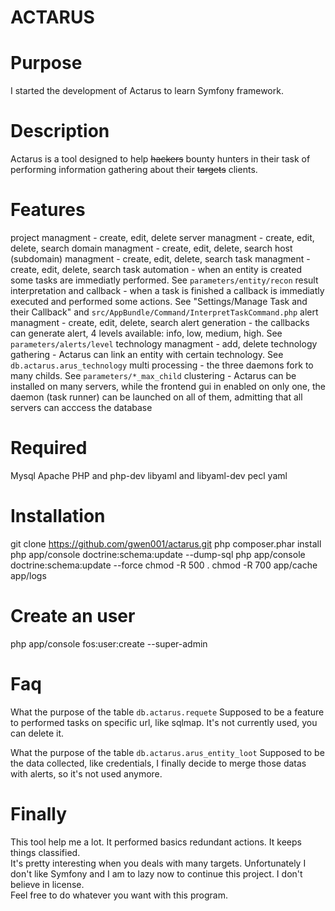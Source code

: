 ACTARUS
===================

Purpose
============== 
I started the development of Actarus to learn Symfony framework.

Description
============== 
Actarus is a tool designed to help ~~hackers~~ bounty hunters in their task of performing information gathering about their ~~targets~~ clients.

Features
============== 
project managment - create, edit, delete
server managment - create, edit, delete, search
domain managment - create, edit, delete, search
host (subdomain) managment - create, edit, delete, search
task managment - create, edit, delete, search
task automation - when an entity is created some tasks are immediatly performed. See `parameters/entity/recon`
result interpretation and callback - when a task is finished a callback is immediatly executed and performed some actions. See "Settings/Manage Task and their Callback" and `src/AppBundle/Command/InterpretTaskCommand.php`
alert managment - create, edit, delete, search
alert generation - the callbacks can generate alert, 4 levels available: info, low, medium, high. See `parameters/alerts/level`
technology managment - add, delete
technology gathering - Actarus can link an entity with certain technology. See `db.actarus.arus_technology`
multi processing - the three daemons fork to many childs. See `parameters/*_max_child`
clustering - Actarus can be installed on many servers, while the frontend gui in enabled on only one, the daemon (task runner) can be launched on all of them, admitting that all servers can acccess the database

Required
============== 
Mysql
Apache
PHP and php-dev
libyaml and libyaml-dev
pecl yaml

Installation
============
git clone https://github.com/gwen001/actarus.git
php composer.phar install
php app/console doctrine:schema:update --dump-sql
php app/console doctrine:schema:update --force
chmod -R 500 .
chmod -R 700 app/cache app/logs

Create an user
============== 
php app/console fos:user:create <username> <email> <password> --super-admin

Faq
============== 
What the purpose of the table `db.actarus.requete`
Supposed to be a feature to performed tasks on specific url, like sqlmap. It's not currently used, you can delete it.

What the purpose of the table `db.actarus.arus_entity_loot`
Supposed to be the data collected, like credentials, I finally decide to merge those datas with alerts, so it's not used anymore.

Finally
============== 
This tool help me a lot. It performed basics redundant actions. It keeps things classified.  
It's pretty interesting when you deals with many targets. 
Unfortunately I don't like Symfony and I am to lazy now to continue this project.
I don't believe in license.  
Feel free to do whatever you want with this program.
